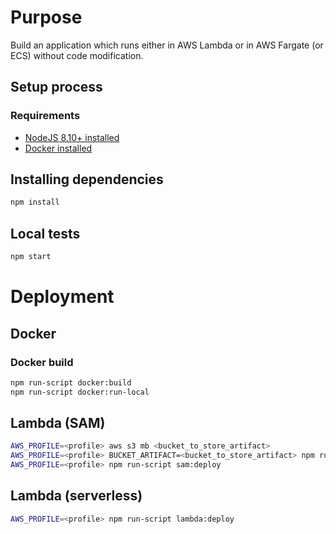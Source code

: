 # Purpose
Build an application which runs either in AWS Lambda or in AWS Fargate (or ECS) without code modification.


## Setup process

### Requirements
* [NodeJS 8.10+ installed](https://nodejs.org/en/download/)
* [Docker installed](https://www.docker.com/community-edition)

## Installing dependencies
```bash
npm install
```

## Local tests
```bash
npm start
```


# Deployment

## Docker
### Docker build
```bash
npm run-script docker:build
npm run-script docker:run-local
```


## Lambda (SAM)
```bash
AWS_PROFILE=<profile> aws s3 mb <bucket_to_store_artifact>
AWS_PROFILE=<profile> BUCKET_ARTIFACT=<bucket_to_store_artifact> npm run-script sam:package
AWS_PROFILE=<profile> npm run-script sam:deploy
```


## Lambda (serverless)
```bash
AWS_PROFILE=<profile> npm run-script lambda:deploy
```